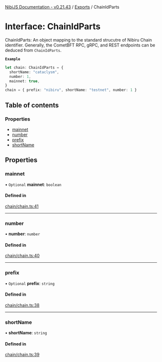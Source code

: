 [NibiJS Documentation - v0.21.43](../intro.md) / [Exports](../modules.md) / ChainIdParts

# Interface: ChainIdParts

ChainIdParts: An object mapping to the standard strucutre of Nibiru Chain
identifier. Generally, the CometBFT RPC, gRPC, and REST endpoints can be
deduced from `ChainIdParts`.

**`Example`**

```ts
let chain: ChainIdParts = {
  shortName: "cataclysm",
  number: 1,
  mainnet: true,
}
chain = { prefix: "nibiru", shortName: "testnet", number: 1 }
```

## Table of contents

### Properties

- [mainnet](ChainIdParts.md#mainnet)
- [number](ChainIdParts.md#number)
- [prefix](ChainIdParts.md#prefix)
- [shortName](ChainIdParts.md#shortname)

## Properties

### mainnet

• `Optional` **mainnet**: `boolean`

#### Defined in

[chain/chain.ts:41](https://github.com/NibiruChain/ts-sdk/blob/6e650cb/packages/nibijs/src/chain/chain.ts#L41)

---

### number

• **number**: `number`

#### Defined in

[chain/chain.ts:40](https://github.com/NibiruChain/ts-sdk/blob/6e650cb/packages/nibijs/src/chain/chain.ts#L40)

---

### prefix

• `Optional` **prefix**: `string`

#### Defined in

[chain/chain.ts:38](https://github.com/NibiruChain/ts-sdk/blob/6e650cb/packages/nibijs/src/chain/chain.ts#L38)

---

### shortName

• **shortName**: `string`

#### Defined in

[chain/chain.ts:39](https://github.com/NibiruChain/ts-sdk/blob/6e650cb/packages/nibijs/src/chain/chain.ts#L39)
